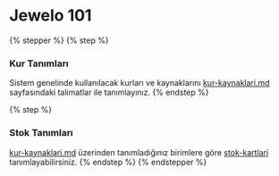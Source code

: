 # Jewelo 101

{% stepper %}
{% step %}
### Kur Tanımları

Sistem genelinde kullanılacak kurları ve kaynaklarını [kur-kaynaklari.md](admin/kur-kaynaklari.md "mention") sayfasındaki talimatlar ile tanımlayınız.
{% endstep %}

{% step %}
### Stok Tanımları

[kur-kaynaklari.md](admin/kur-kaynaklari.md "mention") üzerinden tanımladığınız birimlere göre [stok-kartlari](envanter/stok-kartlari/ "mention") tanımlayabilirsiniz.
{% endstep %}
{% endstepper %}

